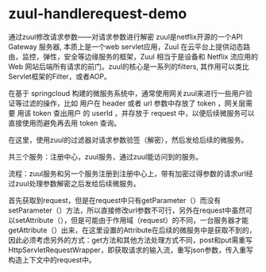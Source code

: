 # zuul-handlerequest-demo
通过zuul修改请求参数——对请求参数进行解密
zuul是netflix开源的一个API Gateway 服务器, 本质上是一个web servlet应用，Zuul 在云平台上提供动态路由，监控，弹性，安全等边缘服务的框架，Zuul 相当于是设备和 Netflix 流应用的 Web 网站后端所有请求的前门。zuul的核心是一系列的filters, 其作用可以类比Servlet框架的Filter，或者AOP。

在基于 springcloud 构建的微服务系统中，通常使用网关zuul来进行一些用户验证等过滤的操作，比如 用户在 header 或者 url 参数中存放了 token ，网关层需要 用该 token 查出用户 的 userId ，并存放于 request 中，以便后续微服务可以直接使用而避免再去用 token 查询。

在这里，使用zuul的过滤器对请求参数验签（解密），然后发给后续的微服务。

共三个服务：注册中心，zuul服务，通过zuul能访问到的服务。

流程：zuul服务和另一个服务注册到注册中心上，带有加密过得参数的请求url经过zuul处理参数解密之后发给后续微服务。

首先获取到request，但是在request中只有getParameter（）而没有setParameter（）方法，所以直接修改url参数不可行，另外在request中虽然可以setAttribute（），但是可能由于作用域（request）的不同，一台服务器才能getAttribute（）出来，在这里设置的Attribute在后续的微服务中是获取不到的，因此必须考虑另外的方式：get方法和其他方法处理方式不同，post和put需重写HttpServletRequestWrapper，即获取请求的输入流，重写json参数，传入重写构造上下文中的request中。
